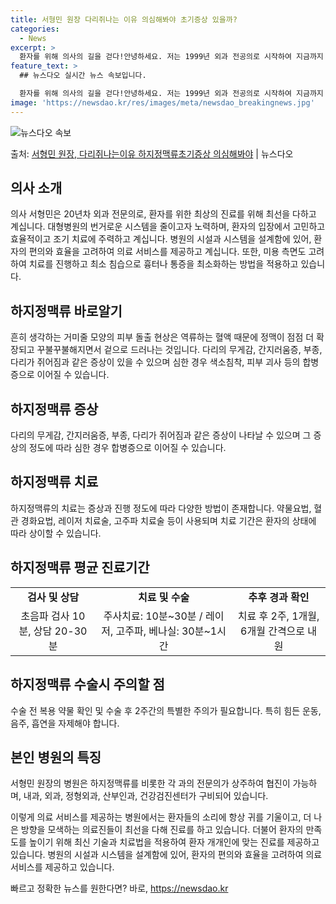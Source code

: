 ```yaml
---
title: 서형민 원장 다리쥐나는 이유 의심해봐야 초기증상 있을까?
categories:
  - News
excerpt: >
  환자를 위해 의사의 길을 걷다!안녕하세요. 저는 1999년 외과 전공의로 시작하여 지금까지 외과진료를 보고 …
feature_text: >
  ## 뉴스다오 실시간 뉴스 속보입니다.

  환자를 위해 의사의 길을 걷다!안녕하세요. 저는 1999년 외과 전공의로 시작하여 지금까지 외과진료를 보고 …
image: 'https://newsdao.kr/res/images/meta/newsdao_breakingnews.jpg'
---
```


![뉴스다오 속보](https://newsdao.kr/res/images/meta/newsdao_breakingnews.jpg)

<p>출처: <a href="https://newsdao.kr/3083" rel="dofollow">서형민 원장, 다리쥐나는이유 하지정맥류초기증상 의심해봐야</a> | 뉴스다오</p>

<h2 data-ke-size="size26">의사 소개</h2>
의사 서형민은 20년차 외과 전문의로, 환자를 위한 최상의 진료를 위해 최선을 다하고 계십니다. 대형병원의 번거로운 시스템을 줄이고자 노력하며, 환자의 입장에서 고민하고 효율적이고 조기 치료에 주력하고 계십니다. 병원의 시설과 시스템을 설계함에 있어, 환자의 편의와 효율을 고려하여 의료 서비스를 제공하고 계십니다. 또한, 미용 측면도 고려하여 치료를 진행하고 최소 침습으로 흉터나 통증을 최소화하는 방법을 적용하고 있습니다.

<h2 data-ke-size="size26">하지정맥류 바로알기</h2>
<p data-ke-size="size16">흔히 생각하는 거미줄 모양의 피부 돌출 현상은 역류하는 혈액 때문에 정맥이 점점 더 확장되고 꾸불꾸불해지면서 겉으로 드러나는 것입니다. 다리의 무게감, 간지러움증, 부종, 다리가 쥐어짐과 같은 증상이 있을 수 있으며 심한 경우 색소침착, 피부 괴사 등의 합병증으로 이어질 수 있습니다.</p>

<h2 data-ke-size="size26">하지정맥류 증상</h2>
<p data-ke-size="size16">다리의 무게감, 간지러움증, 부종, 다리가 쥐어짐과 같은 증상이 나타날 수 있으며 그 증상의 정도에 따라 심한 경우 합병증으로 이어질 수 있습니다.</p>

<h2 data-ke-size="size26">하지정맥류 치료</h2>
<p data-ke-size="size16">하지정맥류의 치료는 증상과 진행 정도에 따라 다양한 방법이 존재합니다. 약물요법, 혈관 경화요법, 레이저 치료술, 고주파 치료술 등이 사용되며 치료 기간은 환자의 상태에 따라 상이할 수 있습니다.</p>

<h2 data-ke-size="size26">하지정맥류 평균 진료기간</h2>
<table>
	<tr>
		<td style="text-align: center; height: 17px;"><b>검사 및 상담</b></td>
		<td style="text-align: center; height: 17px;"><b>치료 및 수술</b></td>
		<td style="text-align: center; height: 17px;"><b>추후 경과 확인</b></td>
	</tr>
	<tr>
		<td style="text-align: center; height: 17px;">초음파 검사 10분, 상담 20-30분</td>
		<td style="text-align: center; height: 17px;">주사치료: 10분~30분 / 레이저, 고주파, 베나실: 30분~1시간</td>
		<td style="text-align: center; height: 17px;">치료 후 2주, 1개월, 6개월 간격으로 내원</td>
	</tr>
</table>

<h2 data-ke-size="size26">하지정맥류 수술시 주의할 점</h2>
<p data-ke-size="size16">수술 전 복용 약물 확인 및 수술 후 2주간의 특별한 주의가 필요합니다. 특히 힘든 운동, 음주, 흡연을 자제해야 합니다.</p>

<h2 data-ke-size="size26">본인 병원의 특징</h2>
<p data-ke-size="size16">서형민 원장의 병원은 하지정맥류를 비롯한 각 과의 전문의가 상주하여 협진이 가능하며, 내과, 외과, 정형외과, 산부인과, 건강검진센터가 구비되어 있습니다.</p>

이렇게 의료 서비스를 제공하는 병원에서는 환자들의 소리에 항상 귀를 기울이고, 더 나은 방향을 모색하는 의료진들이 최선을 다해 진료를 하고 있습니다. 더불어 환자의 만족도를 높이기 위해 최신 기술과 치료법을 적용하여 환자 개개인에 맞는 진료를 제공하고 있습니다. 
병원의 시설과 시스템을 설계함에 있어, 환자의 편의와 효율을 고려하여 의료 서비스를 제공하고 있습니다. 

빠르고 정확한 뉴스를 원한다면? 바로, <a href="https://newsdao.kr" rel="dofollow">https://newsdao.kr</a>


    

